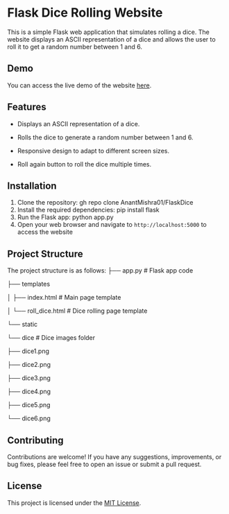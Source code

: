 # Flask Dice Rolling Website

This is a simple Flask web application that simulates rolling a dice. The website displays an ASCII representation of a dice and allows the user to roll it to get a random number between 1 and 6.

## Demo

You can access the live demo of the website [here](https://anantmishra01.pythonanywhere.com).

## Features

- Displays an ASCII representation of a dice.

- Rolls the dice to generate a random number between 1 and 6.

- Responsive design to adapt to different screen sizes.

- Roll again button to roll the dice multiple times.

## Installation

1. Clone the repository:
gh repo clone AnantMishra01/FlaskDice
2. Install the required dependencies:
pip install flask
3. Run the Flask app:
python app.py
4. Open your web browser and navigate to `http://localhost:5000` to access the website

## Project Structure

The project structure is as follows:
├── app.py # Flask app code

├── templates

│ ├── index.html # Main page template

│ └── roll_dice.html # Dice rolling page template

└── static

└── dice # Dice images folder

├── dice1.png

├── dice2.png

├── dice3.png

├── dice4.png

├── dice5.png

└── dice6.png

## Contributing

Contributions are welcome! If you have any suggestions, improvements, or bug fixes, please feel free to open an issue or submit a pull request.

## License
This project is licensed under the [MIT License](LICENSE).
